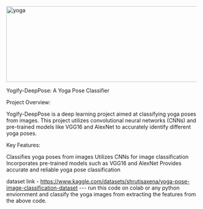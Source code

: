 <img src="https://github.com/Ashlrgs/Yogify-DeepPose--A_Yoga_Pose_Classifier/raw/main/yoga.jpg" alt="yoga" width="850" height="200">


Yogify-DeepPose: A Yoga Pose Classifier


Project Overview:

Yogify-DeepPose is a deep learning project aimed at classifying yoga poses from images. This project utilizes convolutional neural networks (CNNs) and pre-trained models like VGG16 and AlexNet to accurately identify different yoga poses.

Key Features:

Classifies yoga poses from images
Utilizes CNNs for image classification
Incorporates pre-trained models such as VGG16 and AlexNet
Provides accurate and reliable yoga pose classification

dataset link - https://www.kaggle.com/datasets/shrutisaxena/yoga-pose-image-classification-dataset
--- run this code on colab or any python enviornment and classify the yoga images from extracting the features from the above code.



